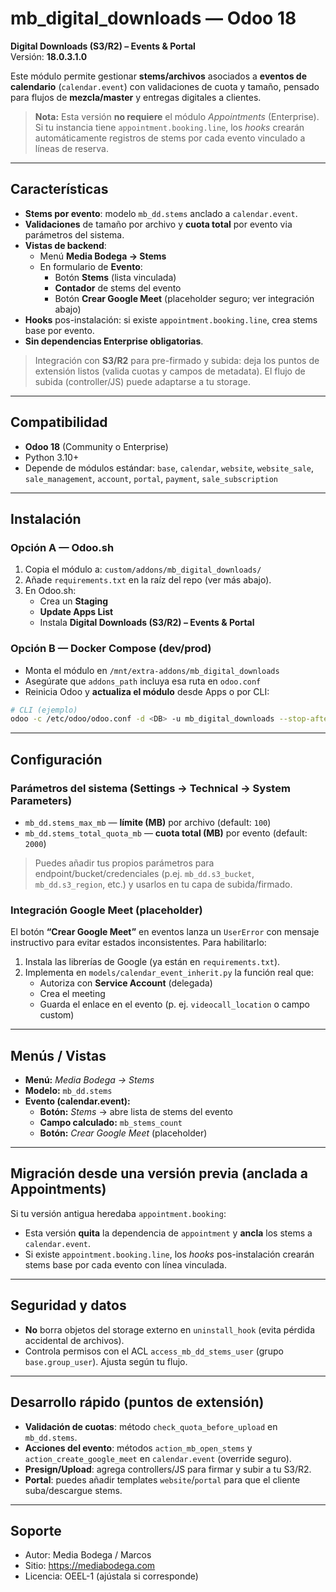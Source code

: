 # mb_digital_downloads — Odoo 18
**Digital Downloads (S3/R2) – Events & Portal**  
Versión: **18.0.3.1.0**

Este módulo permite gestionar **stems/archivos** asociados a **eventos de calendario** (`calendar.event`) con validaciones de cuota y tamaño, pensado para flujos de **mezcla/master** y entregas digitales a clientes.

> **Nota:** Esta versión **no requiere** el módulo *Appointments* (Enterprise). Si tu instancia tiene `appointment.booking.line`, los *hooks* crearán automáticamente registros de stems por cada evento vinculado a líneas de reserva.

---

## Características
- **Stems por evento**: modelo `mb_dd.stems` anclado a `calendar.event`.
- **Validaciones** de tamaño por archivo y **cuota total** por evento via parámetros del sistema.
- **Vistas de backend**:
  - Menú **Media Bodega → Stems**
  - En formulario de **Evento**:
    - Botón **Stems** (lista vinculada)
    - **Contador** de stems del evento
    - Botón **Crear Google Meet** (placeholder seguro; ver integración abajo)
- **Hooks** pos-instalación: si existe `appointment.booking.line`, crea stems base por evento.
- **Sin dependencias Enterprise obligatorias**.

> Integración con **S3/R2** para pre-firmado y subida: deja los puntos de extensión listos (valida cuotas y campos de metadata). El flujo de subida (controller/JS) puede adaptarse a tu storage.

---

## Compatibilidad
- **Odoo 18** (Community o Enterprise)
- Python 3.10+
- Depende de módulos estándar: `base`, `calendar`, `website`, `website_sale`, `sale_management`, `account`, `portal`, `payment`, `sale_subscription`

---

## Instalación

### Opción A — Odoo.sh
1. Copia el módulo a: `custom/addons/mb_digital_downloads/`
2. Añade `requirements.txt` en la raíz del repo (ver más abajo).
3. En Odoo.sh:
   - Crea un **Staging**
   - **Update Apps List**
   - Instala **Digital Downloads (S3/R2) – Events & Portal**

### Opción B — Docker Compose (dev/prod)
- Monta el módulo en `/mnt/extra-addons/mb_digital_downloads`
- Asegúrate que `addons_path` incluya esa ruta en `odoo.conf`
- Reinicia Odoo y **actualiza el módulo** desde Apps o por CLI:

```bash
# CLI (ejemplo)
odoo -c /etc/odoo/odoo.conf -d <DB> -u mb_digital_downloads --stop-after-init
```

---

## Configuración

### Parámetros del sistema (Settings → Technical → System Parameters)
- `mb_dd.stems_max_mb` — **límite (MB)** por archivo (default: `100`)
- `mb_dd.stems_total_quota_mb` — **cuota total (MB)** por evento (default: `2000`)

> Puedes añadir tus propios parámetros para endpoint/bucket/credenciales (p.ej. `mb_dd.s3_bucket`, `mb_dd.s3_region`, etc.) y usarlos en tu capa de subida/firmado.

### Integración Google Meet (placeholder)
El botón **“Crear Google Meet”** en eventos lanza un `UserError` con mensaje instructivo para evitar estados inconsistentes. Para habilitarlo:
1. Instala las librerías de Google (ya están en `requirements.txt`).
2. Implementa en `models/calendar_event_inherit.py` la función real que:
   - Autoriza con **Service Account** (delegada)
   - Crea el meeting
   - Guarda el enlace en el evento (p. ej. `videocall_location` o campo custom)

---

## Menús / Vistas
- **Menú:** *Media Bodega → Stems*
- **Modelo:** `mb_dd.stems`
- **Evento (calendar.event):**
  - **Botón:** *Stems* → abre lista de stems del evento
  - **Campo calculado:** `mb_stems_count`
  - **Botón:** *Crear Google Meet* (placeholder)

---

## Migración desde una versión previa (anclada a Appointments)
Si tu versión antigua heredaba `appointment.booking`:
- Esta versión **quita** la dependencia de `appointment` y **ancla** los stems a `calendar.event`.
- Si existe `appointment.booking.line`, los *hooks* pos-instalación crearán stems base por cada evento con línea vinculada.

---

## Seguridad y datos
- **No** borra objetos del storage externo en `uninstall_hook` (evita pérdida accidental de archivos).
- Controla permisos con el ACL `access_mb_dd_stems_user` (grupo `base.group_user`). Ajusta según tu flujo.

---

## Desarrollo rápido (puntos de extensión)
- **Validación de cuotas**: método `check_quota_before_upload` en `mb_dd.stems`.
- **Acciones del evento**: métodos `action_mb_open_stems` y `action_create_google_meet` en `calendar.event` (override seguro).
- **Presign/Upload**: agrega controllers/JS para firmar y subir a tu S3/R2.
- **Portal**: puedes añadir templates `website`/`portal` para que el cliente suba/descargue stems.

---

## Soporte
- Autor: Media Bodega / Marcos
- Sitio: https://mediabodega.com
- Licencia: OEEL-1 (ajústala si corresponde)
